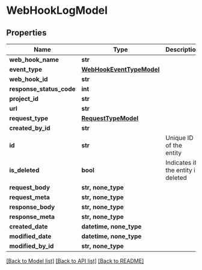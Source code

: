 # WebHookLogModel


## Properties
Name | Type | Description | Notes
------------ | ------------- | ------------- | -------------
**web_hook_name** | **str** |  | 
**event_type** | [**WebHookEventTypeModel**](WebHookEventTypeModel.md) |  | 
**web_hook_id** | **str** |  | 
**response_status_code** | **int** |  | 
**project_id** | **str** |  | 
**url** | **str** |  | 
**request_type** | [**RequestTypeModel**](RequestTypeModel.md) |  | 
**created_by_id** | **str** |  | 
**id** | **str** | Unique ID of the entity | 
**is_deleted** | **bool** | Indicates if the entity is deleted | 
**request_body** | **str, none_type** |  | [optional] 
**request_meta** | **str, none_type** |  | [optional] 
**response_body** | **str, none_type** |  | [optional] 
**response_meta** | **str, none_type** |  | [optional] 
**created_date** | **datetime, none_type** |  | [optional] 
**modified_date** | **datetime, none_type** |  | [optional] 
**modified_by_id** | **str, none_type** |  | [optional] 

[[Back to Model list]](../README.md#documentation-for-models) [[Back to API list]](../README.md#documentation-for-api-endpoints) [[Back to README]](../README.md)


